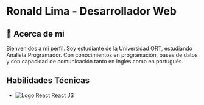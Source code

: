 # **Ronald Lima - Desarrollador Web**

## :memo: **Acerca de mi**

Bienvenidos a mi perfil.
Soy estudiante de la Universidad ORT, estudiando Analista Programador.
Con conocimientos en programación, bases de datos y con capacidad de comunicación tanto en inglés como en portugués.

## **Habilidades Técnicas**

- ![Logo React](react.svg) React JS
